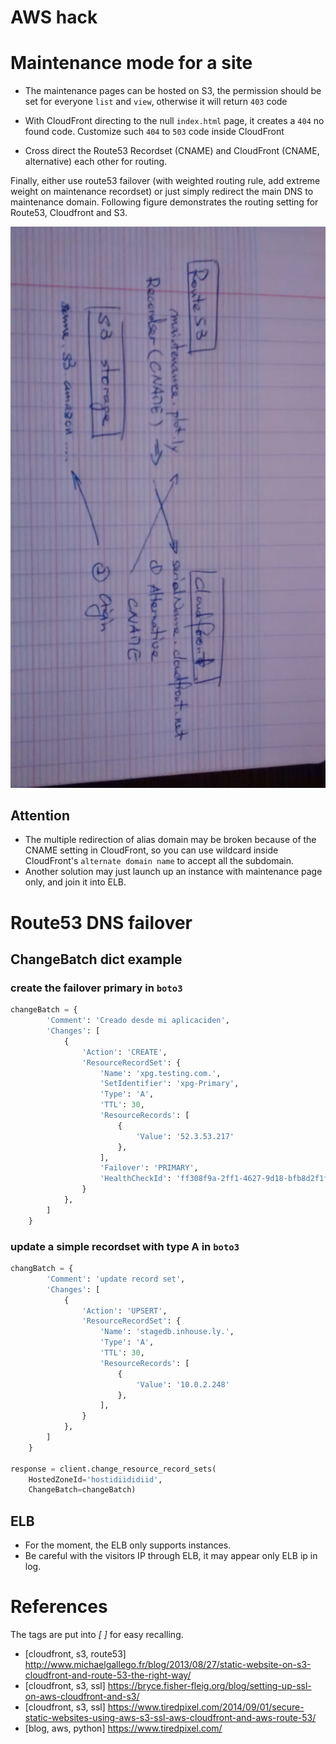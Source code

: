 AWS hack
=======

# Maintenance mode for a site

- The maintenance pages can be hosted on S3, the permission should be set for everyone `list` and `view`, otherwise it will return `403` code

- With CloudFront directing to the null `index.html` page, it creates a `404` no found code. Customize such `404` to `503` code inside CloudFront

- Cross direct the Route53 Recordset (CNAME) and CloudFront (CNAME, alternative) each other for routing.

Finally, either use route53 failover (with weighted routing rule, add extreme weight on maintenance recordset) or just simply redirect the main DNS to maintenance domain. Following figure demonstrates the routing setting for Route53, Cloudfront and S3. 


![Routing](images/maintenancemode.jpg "Routing setting")



## Attention

- The multiple redirection of alias domain may be broken because of the CNAME setting in CloudFront, so you can use wildcard inside CloudFront's `alternate domain name` to accept all the subdomain. 
- Another solution may just launch up an instance with maintenance page only, and join it into ELB. 



# Route53 DNS failover

## ChangeBatch dict example 

### create the failover primary in `boto3`


```python
changeBatch = {
        'Comment': 'Creado desde mi aplicaciden',
        'Changes': [
            {
                'Action': 'CREATE',
                'ResourceRecordSet': {
                    'Name': 'xpg.testing.com.',
                    'SetIdentifier': 'xpg-Primary',
                    'Type': 'A',
                    'TTL': 30,
                    'ResourceRecords': [
                        {
                            'Value': '52.3.53.217'
                        },
                    ],
                    'Failover': 'PRIMARY',
                    'HealthCheckId': 'ff308f9a-2ff1-4627-9d18-bfb8d2f1fe18',
                }
            },
        ]
    }
```

### update a simple recordset with type A in `boto3`

```python 
changBatch = {
        'Comment': 'update record set',
        'Changes': [
            {
                'Action': 'UPSERT',
                'ResourceRecordSet': {
                    'Name': 'stagedb.inhouse.ly.',
                    'Type': 'A',
                    'TTL': 30,
                    'ResourceRecords': [
                        {
                            'Value': '10.0.2.248'
                        },
                    ],
                }
            },
        ]
    }

response = client.change_resource_record_sets(
    HostedZoneId='hostidiididiid',
    ChangeBatch=changeBatch)
```


## ELB

- For the moment, the ELB only supports instances. 
- Be careful with the visitors IP through ELB, it may appear only ELB ip in log.



# References

The tags are put into *[ ]* for easy recalling.

- [cloudfront, s3, route53] http://www.michaelgallego.fr/blog/2013/08/27/static-website-on-s3-cloudfront-and-route-53-the-right-way/
- [cloudfront, s3, ssl] https://bryce.fisher-fleig.org/blog/setting-up-ssl-on-aws-cloudfront-and-s3/
- [cloudfront, s3, ssl] https://www.tiredpixel.com/2014/09/01/secure-static-websites-using-aws-s3-ssl-aws-cloudfront-and-aws-route-53/
- [blog, aws, python] https://www.tiredpixel.com/
